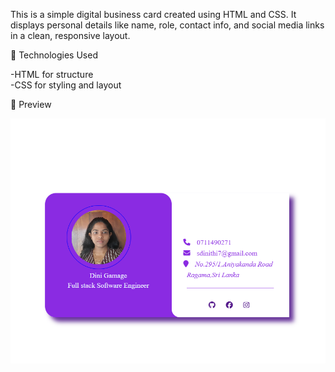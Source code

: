 This is a simple digital business card created using HTML and CSS. It displays personal details like name, role, contact info, and social media links in a clean, responsive layout.
<p>
🔧 Technologies Used</p>

-HTML for structure<br>
-CSS for styling and layout

<p>📸 Preview</p>

![image alt](https://github.com/Dini-s/BusinessCard/blob/d53e0c4a780c0e7028a34171ebaf28c0b9548879/Screenshot%202025-06-07%20010248.png)

